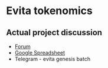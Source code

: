 # Evita tokenomics

## Actual project discussion
- [Forum](https://forum.evita.one/t/evita-mvp-spin-up/42)
- [Google Spreadsheet](https://docs.google.com/spreadsheets/d/1Bam5sGem4uVslXJ82Cmn7MCSGwBMS-Y77RVQ6qP9Cl4/edit#gid=1989487498)
- Telegram - evita genesis batch
